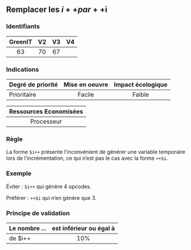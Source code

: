 ## Remplacer les $i++ par ++$i

### Identifiants

| GreenIT |  V2  |  V3  |  V4  |
|:-------:|:----:|:----:|:----:|
|  63    | 70  | 67  |      |

### Indications

| Degré de priorité |      Mise en oeuvre       |  Impact écologique    | 
|-------------------|:-------------------------:|:---------------------:|
|  Prioritaire      |   Facile                  |   Faible              | 


|Ressources Economisées                                      |
|:----------------------------------------------------------:|
| Processeur   |

### Règle

La forme `$i++` présente l’inconvénient de générer une variable temporaire lors de l’incrémentation, ce qui n’est pas le cas avec la forme
`++$i`.

### Exemple

Éviter :
`$i++`
qui génère 4 opcodes.

Préférer :
`++$i`
qui n’en génère que 3.


### Principe de validation

| Le nombre ...     | est inférieur ou égal à   |  
|-------------------|:-------------------------:|
| de $i++  | 10%  |
